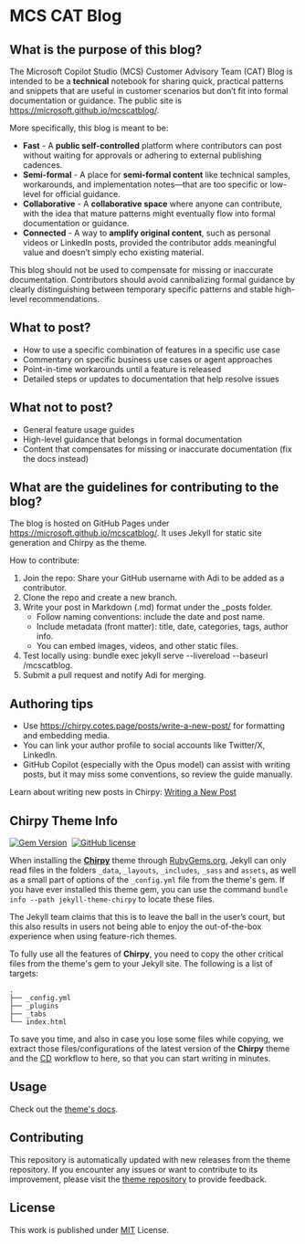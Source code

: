 # MCS CAT Blog

## What is the purpose of this blog?
The Microsoft Copilot Studio (MCS) Customer Advisory Team (CAT) Blog is intended to be a **technical** notebook for sharing quick, practical patterns and snippets that are useful in customer scenarios but don’t fit into formal documentation or guidance. 
The public site is https://microsoft.github.io/mcscatblog/.

More specifically, this blog is meant to be:
- **Fast** - A **public self-controlled** platform where contributors can post without waiting for approvals or adhering to external publishing cadences. 
- **Semi-formal** - A place for **semi-formal content** like technical samples, workarounds, and implementation notes—that are too specific or low-level for official guidance. 
- **Collaborative** - A **collaborative space** where anyone can contribute, with the idea that mature patterns might eventually flow into formal documentation or guidance. 
- **Connected** - A way to **amplify original content**, such as personal videos or LinkedIn posts, provided the contributor adds meaningful value and doesn’t simply echo existing material.

This blog should not be used to compensate for missing or inaccurate documentation. Contributors should avoid cannibalizing formal guidance by clearly distinguishing between temporary specific patterns and stable high-level recommendations.

## What to post?

- How to use a specific combination of features in a specific use case
- Commentary on specific business use cases or agent approaches
- Point-in-time workarounds until a feature is released
- Detailed steps or updates to documentation that help resolve issues

## What not to post?

- General feature usage guides
- High-level guidance that belongs in formal documentation
- Content that compensates for missing or inaccurate documentation (fix the docs instead)

## What are the guidelines for contributing to the blog?

The blog is hosted on GitHub Pages under https://microsoft.github.io/mcscatblog/. It uses Jekyll for static site generation and Chirpy as the theme.

How to contribute:
1. Join the repo: Share your GitHub username with Adi to be added as a contributor.
2. Clone the repo and create a new branch.
3. Write your post in Markdown (.md) format under the _posts folder.
    - Follow naming conventions: include the date and post name.
    - Include metadata (front matter): title, date, categories, tags, author info.
    - You can embed images, videos, and other static files.
4. Test locally using: bundle exec jekyll serve --livereload --baseurl /mcscatblog.
5. Submit a pull request and notify Adi for merging.

## Authoring tips

- Use https://chirpy.cotes.page/posts/write-a-new-post/ for formatting and embedding media.
- You can link your author profile to social accounts like Twitter/X, LinkedIn.
- GitHub Copilot (especially with the Opus model) can assist with writing posts, but it may miss some conventions, so review the guide manually.

Learn about writing new posts in Chirpy: [Writing a New Post](https://chirpy.cotes.page/posts/write-a-new-post/)

## Chirpy Theme Info

[![Gem Version](https://img.shields.io/gem/v/jekyll-theme-chirpy)][gem]&nbsp;
[![GitHub license](https://img.shields.io/github/license/cotes2020/chirpy-starter.svg?color=blue)][mit]

When installing the [**Chirpy**][chirpy] theme through [RubyGems.org][gem], Jekyll can only read files in the folders
`_data`, `_layouts`, `_includes`, `_sass` and `assets`, as well as a small part of options of the `_config.yml` file
from the theme's gem. If you have ever installed this theme gem, you can use the command
`bundle info --path jekyll-theme-chirpy` to locate these files.

The Jekyll team claims that this is to leave the ball in the user’s court, but this also results in users not being
able to enjoy the out-of-the-box experience when using feature-rich themes.

To fully use all the features of **Chirpy**, you need to copy the other critical files from the theme's gem to your
Jekyll site. The following is a list of targets:

```shell
.
├── _config.yml
├── _plugins
├── _tabs
└── index.html
```

To save you time, and also in case you lose some files while copying, we extract those files/configurations of the
latest version of the **Chirpy** theme and the [CD][CD] workflow to here, so that you can start writing in minutes.

## Usage

Check out the [theme's docs](https://github.com/cotes2020/jekyll-theme-chirpy/wiki).

## Contributing

This repository is automatically updated with new releases from the theme repository. If you encounter any issues or want to contribute to its improvement, please visit the [theme repository][chirpy] to provide feedback.

## License

This work is published under [MIT][mit] License.

[gem]: https://rubygems.org/gems/jekyll-theme-chirpy
[chirpy]: https://github.com/cotes2020/jekyll-theme-chirpy/
[CD]: https://en.wikipedia.org/wiki/Continuous_deployment
[mit]: https://github.com/cotes2020/chirpy-starter/blob/master/LICENSE
